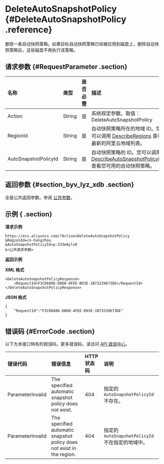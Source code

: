 # DeleteAutoSnapshotPolicy {#DeleteAutoSnapshotPolicy .reference}

删除一条自动快照策略。如果目标自动快照策略已经被应用到磁盘上，删除自动快照策略后，这些磁盘不再执行该策略。

## 请求参数 {#RequestParameter .section}

|名称|类型|是否必需|描述|
|:-|:-|:---|:-|
|Action|String|是|系统规定参数。取值：DeleteAutoSnapshotPolicy|
|RegionId|String|是|自动快照策略所在的地域 ID。您可以调用 [DescribeRegions](cn.zh-CN/API参考/地域/DescribeRegions.md#) 查看最新的阿里云地域列表。|
|AutoSnapshotPolicyId|String|是|自动快照策略的 ID。您可以调用 [DescribeAutoSnapshotPolicyEx](cn.zh-CN/API参考/快照/DescribeAutoSnapshotPolicyEx.md#) 查看您可用的自动快照策略。|

## 返回参数 {#section_byv_lyz_xdb .section}

全是公共返回参数。参阅 [公共参数](cn.zh-CN/API参考/调用方式/公共参数.md#commonResponseParameters)。

## 示例 { .section}

**请求示例** 

```
https://ecs.aliyuncs.com/?Action=DeleteAutoSnapshotPolicy
&RegionId=cn-hangzhou
&AutoSnapshotPolicyId=p-233e6ylv0
&<公共请求参数>
```

**返回示例** 

**XML 格式**

```
<DeleteAutoSnapshotPolicyResponse>
    <RequestId>F3CD6886-D8D0-4FEE-B93E-1B73239673DE</RequestId> 
</DeleteAutoSnapshotPolicyResponse>
```

 **JSON 格式** 

```
{
    "RequestId":"F3CD6886-D8D0-4FEE-B93E-1B73239673DE"
}
```

## 错误码 {#ErrorCode .section}

以下为本接口特有的错误码。更多错误码，请访问 [API 错误中心](https://error-center.aliyun.com/status/product/Ecs)。

|错误代码|错误信息|HTTP 状态码|说明|
|:---|:---|:-------|:-|
|ParameterInvalid|The specified automatic snapshot policy does not exist.|404|指定的 `AutoSnapshotPolicyId`不存在。|
|ParameterInvalid|The specified automatic snapshot policy does not exist in the region.|404|指定的 `AutoSnapshotPolicyId`不在指定的地域中。|


